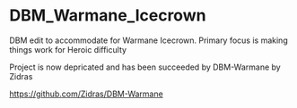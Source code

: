 # DBM_Warmane_Icecrown

DBM edit to accommodate for Warmane Icecrown. Primary focus is making things work for Heroic difficulty

Project is now depricated and has been succeeded by DBM-Warmane by Zidras

https://github.com/Zidras/DBM-Warmane
